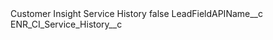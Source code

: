 <?xml version="1.0" encoding="UTF-8"?>
<CustomMetadata xmlns="http://soap.sforce.com/2006/04/metadata" xmlns:xsi="http://www.w3.org/2001/XMLSchema-instance" xmlns:xsd="http://www.w3.org/2001/XMLSchema">
    <label>Customer Insight Service History</label>
    <protected>false</protected>
    <values>
        <field>LeadFieldAPIName__c</field>
        <value xsi:type="xsd:string">ENR_CI_Service_History__c</value>
    </values>
</CustomMetadata>
